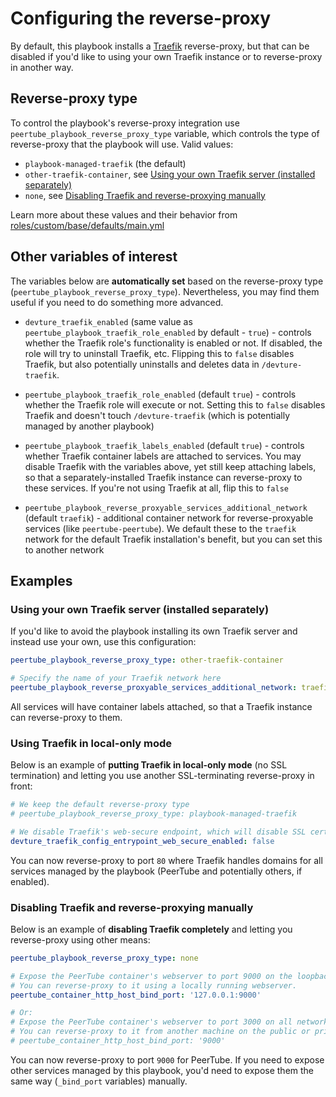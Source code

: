 # Configuring the reverse-proxy

By default, this playbook installs a [Traefik](https://traefik.io/) reverse-proxy, but that can be disabled if you'd like to using your own Traefik instance or to reverse-proxy in another way.


## Reverse-proxy type

To control the playbook's reverse-proxy integration use `peertube_playbook_reverse_proxy_type` variable, which controls the type of reverse-proxy that the playbook will use. Valid values:

  - `playbook-managed-traefik` (the default)
  - `other-traefik-container`, see [Using your own Traefik server (installed separately)](#using-your-own-traefik-server-installed-separately)
  - `none`, see [Disabling Traefik and reverse-proxying manually](#disabling-traefik-and-reverse-proxying-manually)

Learn more about these values and their behavior from [roles/custom/base/defaults/main.yml](../roles/custom/base/defaults/main.yml)


## Other variables of interest

The variables below are **automatically set** based on the reverse-proxy type (`peertube_playbook_reverse_proxy_type`). Nevertheless, you may find them useful if you need to do something more advanced.

- `devture_traefik_enabled` (same value as `peertube_playbook_traefik_role_enabled` by default - `true`) - controls whether the Traefik role's functionality is enabled or not. If disabled, the role will try to uninstall Traefik, etc. Flipping this to `false` disables Traefik, but also potentially uninstalls and deletes data in `/devture-traefik`.

- `peertube_playbook_traefik_role_enabled` (default `true`) - controls whether the Traefik role will execute or not. Setting this to `false` disables Traefik and doesn't touch `/devture-traefik` (which is potentially managed by another playbook)

- `peertube_playbook_traefik_labels_enabled` (default `true`) - controls whether Traefik container labels are attached to services. You may disable Traefik with the variables above, yet still keep attaching labels, so that a separately-installed Traefik instance can reverse-proxy to these services. If you're not using Traefik at all, flip this to `false`

- `peertube_playbook_reverse_proxyable_services_additional_network` (default `traefik`) - additional container network for reverse-proxyable services (like `peertube-peertube`). We default these to the `traefik` network for the default Traefik installation's benefit, but you can set this to another network


## Examples

### Using your own Traefik server (installed separately)

If you'd like to avoid the playbook installing its own Traefik server and instead use your own, use this configuration:

```yaml
peertube_playbook_reverse_proxy_type: other-traefik-container

# Specify the name of your Traefik network here
peertube_playbook_reverse_proxyable_services_additional_network: traefik
```

All services will have container labels attached, so that a Traefik instance can reverse-proxy to them.


### Using Traefik in local-only mode

Below is an example of **putting Traefik in local-only mode** (no SSL termination) and letting you use another SSL-terminating reverse-proxy in front:

```yaml
# We keep the default reverse-proxy type
# peertube_playbook_reverse_proxy_type: playbook-managed-traefik

# We disable Traefik's web-secure endpoint, which will disable SSL certificate retrieval and http-to-https redirection
devture_traefik_config_entrypoint_web_secure_enabled: false
```

You can now reverse-proxy to port `80` where Traefik handles domains for all services managed by the playbook (PeerTube and potentially others, if enabled).


### Disabling Traefik and reverse-proxying manually

Below is an example of **disabling Traefik completely** and letting you reverse-proxy using other means:

```yaml
peertube_playbook_reverse_proxy_type: none

# Expose the PeerTube container's webserver to port 9000 on the loopback network interface only.
# You can reverse-proxy to it using a locally running webserver.
peertube_container_http_host_bind_port: '127.0.0.1:9000'

# Or:
# Expose the PeerTube container's webserver to port 3000 on all network interfaces.
# You can reverse-proxy to it from another machine on the public or private network.
# peertube_container_http_host_bind_port: '9000'
```

You can now reverse-proxy to port `9000` for PeerTube. If you need to expose other services managed by this playbook, you'd need to expose them the same way (`_bind_port` variables) manually.
